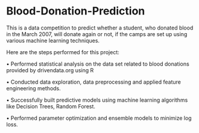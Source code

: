 # Blood-Donation-Prediction
This is a data competition to predict whether a student, who donated blood in the March 2007, will donate again or not, if the camps are set up using various machine learning techniques.

Here are the steps performed for this project:

• Performed statistical analysis on the data set related to blood donations provided by drivendata.org using R 

• Conducted data exploration, data preprocessing and applied feature engineering methods.

• Successfully built predictive models using machine learning algorithms like Decision Trees, Random Forest.

• Performed parameter optimization and ensemble models to minimize log loss. 
